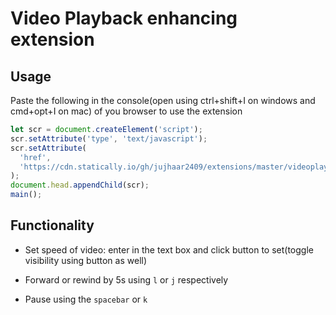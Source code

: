 # Video Playback enhancing extension

## Usage

Paste the following in the console(open using ctrl+shift+I on windows and cmd+opt+I on mac) of you browser to use the extension

```js
let scr = document.createElement('script');
scr.setAttribute('type', 'text/javascript');
scr.setAttribute(
  'href',
  'https://cdn.statically.io/gh/jujhaar2409/extensions/master/videoplayback/videoplayback.js',
);
document.head.appendChild(scr);
main();
```

## Functionality

- Set speed of video: enter in the text box and click button to set(toggle
  visibility using button as well)

- Forward or rewind by 5s using `l` or `j` respectively

- Pause using the `spacebar` or `k`

